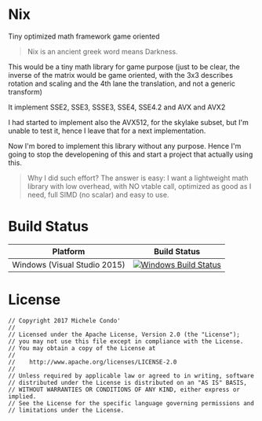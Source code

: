 # Nix
Tiny optimized math framework game oriented

> Nix is an ancient greek word means Darkness.

This would be a tiny math library for game purpose (just to be clear, the inverse of the matrix would be game oriented, with the 3x3 describes rotation and scaling and the 4th lane the translation, and not a generic transform)

It implement SSE2, SSE3, SSSE3, SSE4, SSE4.2 and AVX and AVX2

I had started to implement also the AVX512, for the skylake subset, but I'm unable to test it, hence I leave that for a next implementation.

Now I'm bored to implement this library without any purpose. Hence I'm going to stop the developening of this and start a project that actually using this.

> Why I did such effort?
> The answer is easy: I want a lightweight math library with low overhead, with NO vtable call, optimized as good as I need, full SIMD (no scalar) and easy to use.


# Build Status

| Platform | Build Status |
|:--------:|:------------:|
| Windows (Visual Studio 2015) | [![Windows Build Status](https://ci.appveyor.com/api/projects/status/github/kabal2013/Nix?branch=master&svg=true)](https://ci.appveyor.com/project/Kabal2013/Nix) |


# License

```
// Copyright 2017 Michele Condo'
//
// Licensed under the Apache License, Version 2.0 (the "License");
// you may not use this file except in compliance with the License.
// You may obtain a copy of the License at
//
//    http://www.apache.org/licenses/LICENSE-2.0
//
// Unless required by applicable law or agreed to in writing, software
// distributed under the License is distributed on an "AS IS" BASIS,
// WITHOUT WARRANTIES OR CONDITIONS OF ANY KIND, either express or implied.
// See the License for the specific language governing permissions and
// limitations under the License.
```